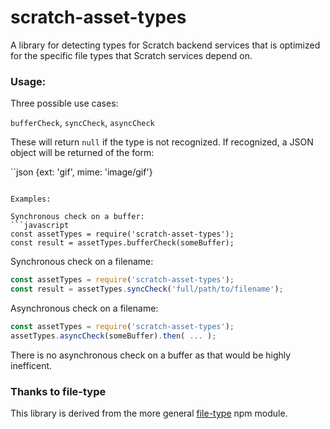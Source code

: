 # scratch-asset-types

A library for detecting types for Scratch backend services that is optimized for the specific file types that Scratch services depend on.

### Usage:

Three possible use cases:

`bufferCheck`, `syncCheck`, `asyncCheck`

These will return `null` if the type is not recognized.
If recognized, a JSON object will be returned of the form:

``json
{ext: 'gif', mime: 'image/gif'}
```

Examples:

Synchronous check on a buffer:
```javascript
const assetTypes = require('scratch-asset-types');
const result = assetTypes.bufferCheck(someBuffer);
```

Synchronous check on a filename:
```javascript
const assetTypes = require('scratch-asset-types');
const result = assetTypes.syncCheck('full/path/to/filename');
```

Asynchronous check on a filename:
```javascript
const assetTypes = require('scratch-asset-types');
assetTypes.asyncCheck(someBuffer).then( ... );
```

There is no asynchronous check on a buffer as that would be highly inefficent.


### Thanks to file-type

This library is derived from the more general [file-type](https://www.npmjs.com/package/file-type) npm module.
